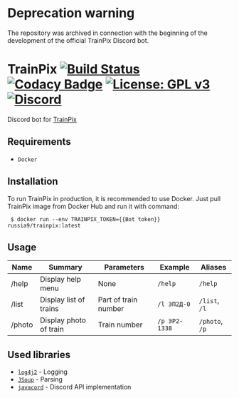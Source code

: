 # Deprecation warning
The repository was archived in connection with the beginning of the development of the official TrainPix Discord bot.

# TrainPix [![Build Status](https://travis-ci.com/Russia9/TrainPix.svg?branch=master)](https://travis-ci.com/Russia9/TrainPix) [![Codacy Badge](https://api.codacy.com/project/badge/Grade/b92b741a75f641c39ab8c9e1aa9374bb)](https://www.codacy.com/manual/Russia9/TrainPix?utm_source=github.com&amp;utm_medium=referral&amp;utm_content=Russia9/TrainPix&amp;utm_campaign=Badge_Grade) [![License: GPL v3](https://img.shields.io/badge/License-GPLv3-blue.svg)](https://www.gnu.org/licenses/gpl-3.0) [![Discord](https://img.shields.io/discord/647795109013749791?label=Discord)](https://discord.gg/D3WTxNw)
Discord bot for [TrainPix](https://trainpix.org/)

## Requirements
- `Docker`

## Installation
To run TrainPix in production, it is recommended to use Docker.
Just pull TrainPix image from Docker Hub and run it with command:
```shell script
 $ docker run --env TRAINPIX_TOKEN={{Bot token}} russia9/trainpix:latest
```

## Usage
| Name | Summary | Parameters | Example | Aliases |
| - | - | - | - | - |
| /help | Display help menu | None | `/help` |  `/help` |
| /list | Display list of trains | Part of train number | `/l ЭП2Д-0` |  `/list`, `/l` |
| /photo | Display photo of train | Train number | `/p ЭР2-1338` |  `/photo`, `/p` |

## Used libraries
- [`log4j2`](https://github.com/apache/logging-log4j2) - Logging
- [`JSoup`](https://jsoup.org/) - Parsing
- [`javacord`](https://github.com/Javacord/Javacord) - Discord API implementation
 

